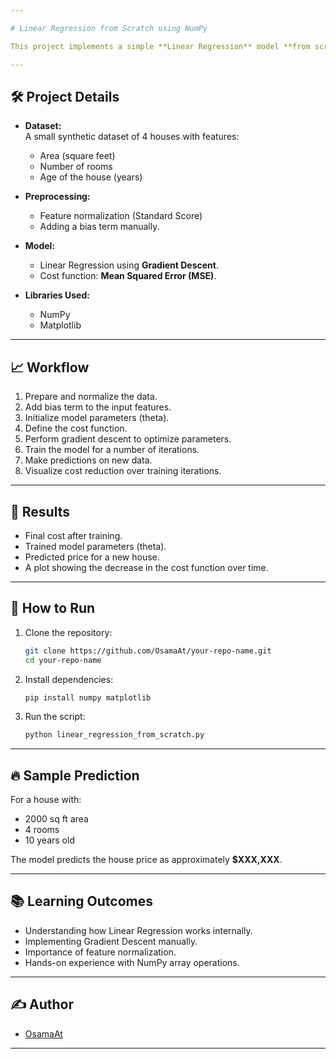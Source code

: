 ```yaml
---

# Linear Regression from Scratch using NumPy

This project implements a simple **Linear Regression** model **from scratch** (without using scikit-learn), to predict house prices based on features like size, number of rooms, and age.

---
```


## 🛠️ Project Details

- **Dataset:**  
  A small synthetic dataset of 4 houses with features:
  - Area (square feet)
  - Number of rooms
  - Age of the house (years)

- **Preprocessing:**
  - Feature normalization (Standard Score)
  - Adding a bias term manually.

- **Model:**
  - Linear Regression using **Gradient Descent**.
  - Cost function: **Mean Squared Error (MSE)**.

- **Libraries Used:**
  - NumPy
  - Matplotlib

---

## 📈 Workflow

1. Prepare and normalize the data.
2. Add bias term to the input features.
3. Initialize model parameters (theta).
4. Define the cost function.
5. Perform gradient descent to optimize parameters.
6. Train the model for a number of iterations.
7. Make predictions on new data.
8. Visualize cost reduction over training iterations.

---

## 🧪 Results

- Final cost after training.
- Trained model parameters (theta).
- Predicted price for a new house.
- A plot showing the decrease in the cost function over time.

---

## 🚀 How to Run

1. Clone the repository:
   ```bash
   git clone https://github.com/OsamaAt/your-repo-name.git
   cd your-repo-name
   ```

2. Install dependencies:
   ```bash
   pip install numpy matplotlib
   ```

3. Run the script:
   ```bash
   python linear_regression_from_scratch.py
   ```

---

## 🔥 Sample Prediction

For a house with:
- 2000 sq ft area
- 4 rooms
- 10 years old

The model predicts the house price as approximately **\$XXX,XXX**.

---

## 📚 Learning Outcomes

- Understanding how Linear Regression works internally.
- Implementing Gradient Descent manually.
- Importance of feature normalization.
- Hands-on experience with NumPy array operations.

---

## ✍️ Author

- [OsamaAt](https://github.com/OsamaAt)

---
